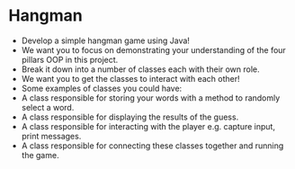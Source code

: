 # Hangman

- Develop a simple hangman game using Java!
- We want you to focus on demonstrating your understanding of the four pillars OOP in this project.
- Break it down into a number of classes each with their own role.
- We want you to get the classes to interact with each other!
- Some examples of classes you could have:
- A class responsible for storing your words with a method to randomly select a word.
- A class responsible for displaying the results of the guess.
- A class responsible for interacting with the player e.g. capture input, print messages.
- A class responsible for connecting these classes together and running the game.
